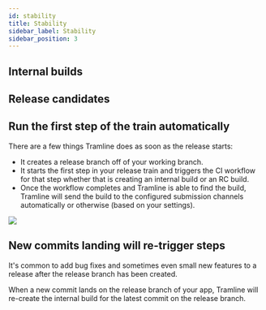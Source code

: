 ```yaml
---
id: stability
title: Stability
sidebar_label: Stability
sidebar_position: 3
---
```


## Internal builds

## Release candidates

## Run the first step of the train automatically

There are a few things Tramline does as soon as the release starts:
- It creates a release branch off of your working branch.
- It starts the first step in your release train and triggers the CI workflow for that step whether that is creating an internal build or an RC build.
- Once the workflow completes and Tramline is able to find the build, Tramline will send the build to the configured submission channels automatically or otherwise (based on your settings).

![](/img/step-movement.png)

## New commits landing will re-trigger steps

It's common to add bug fixes and sometimes even small new features to a release after the release branch has been created.

When a new commit lands on the release branch of your app, Tramline will re-create the internal build for the latest commit on the release branch.
